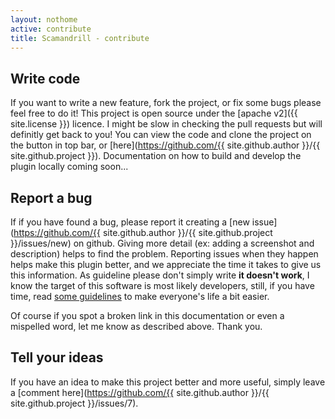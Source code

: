 ```yaml
---
layout: nothome
active: contribute
title: Scamandrill - contribute
---
```


## Write code

If you want to write a new feature, fork the project, or fix some bugs please feel free to do it! This project is open source under the 
[apache v2]({{ site.license }}) licence. I might be slow in checking the pull requests but will definitly get back to you! You can view the code and clone the project on the button in top bar, or 
[here](https://github.com/{{ site.github.author }}/{{ site.github.project }}). Documentation on how to build and develop the plugin locally coming soon...

## Report a bug

If if you have found a bug, please report it creating a [new issue](https://github.com/{{ site.github.author }}/{{ site.github.project }}/issues/new) on github. Giving more detail (ex: adding a screenshot and description) helps to find the problem. 
Reporting issues when they happen helps make this plugin better, and we appreciate the time it takes to give us this information. As guideline please don't simply write <strong>it doesn't work</strong>, I know the target of this software is most likely developers, still, 
if you have time, read [some guidelines](http://www.chiark.greenend.org.uk/~sgtatham/bugs.html) to make everyone's life a bit easier. 

Of course if you spot a broken link in this documentation or even a mispelled word, let me know as described above. Thank you.

## Tell your ideas 

If you have an idea to make this project better and more useful, simply leave a [comment here](https://github.com/{{ site.github.author }}/{{ site.github.project }}/issues/7). 
